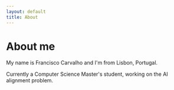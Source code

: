 ```yaml
---
layout: default
title: About
---
```

# About me

My name is Francisco Carvalho and I'm from Lisbon, Portugal. 

Currently a Computer Science Master's student, working on the AI alignment problem.